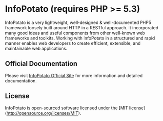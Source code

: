# InfoPotato (requires PHP >= 5.3)

InfoPotato is a very lightweight, well-designed & well-documented PHP5 framework loosely built around HTTP in a RESTful approach. It incorporated many good ideas and useful components from other well-known web frameworks and toolkits. Working with InfoPotato in a structured and rapid manner enables web developers to create efficient, extensible, and maintainable web applications.

## Official Documentation

Please visit [InfoPotato Official Site](http://infopotato.com/) for more information and detailed documentation.

## License

InfoPotato is open-sourced software licensed under the [MIT license] (http://opensource.org/licenses/MIT).